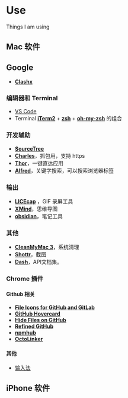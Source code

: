 # Use
Things I am using
## Mac 软件

## Google
- [**Clashx**](https://github.com/yichengchen/clashX)

### 编辑器和 Terminal

- [VS Code](https://code.visualstudio.com/)
- Terminal [**iTerm2**](https://www.iterm2.com/) + [**zsh**](https://en.wikipedia.org/wiki/Z_shell) + [**oh-my-zsh**](https://github.com/robbyrussell/oh-my-zsh) 的组合

### 开发辅助
- [**SourceTree**](https://www.sourcetreeapp.com/)
- [**Charles**](https://www.charlesproxy.com/)，抓包用，支持 https
- [**Thor**](https://github.com/gbammc/Thor)，一键直达应用
- [**Alfred**](https://www.alfredapp.com/)，关键字搜索，可以搜索浏览器标签

### 输出
- [**LICEcap**](http://www.cockos.com/licecap/) ，GIF 录屏工具
- [**XMind**](https://www.xmind.cn/)，思维导图
- [**obsidian**](https://obsidian.md/)，笔记工具

### 其他
- [**CleanMyMac 3**](https://macpaw.com/cleanmymac)，系统清理
- [**Shottr**](https://shottr.cc/)，截图
- [**Dash**](https://kapeli.com/dash)，API文档集。

### Chrome 插件

#### Github 相关

- [**File Icons for GitHub and GitLab**](https://github.com/homerchen19/github-file-icons)
- [**GitHub Hovercard**](https://github.com/Justineo/github-hovercard)
- [**Hide Files on GitHub**](https://github.com/sindresorhus/hide-files-on-github)
- [**Refined GitHub**](https://github.com/refined-github/refined-github)
- [**npmhub**](https://chrome.google.com/webstore/detail/npmhub/kbbbjimdjbjclaebffknlabpogocablj)
- [**OctoLinker**](https://octolinker.vercel.app/)
#### 其他
- [输入法](https://github.com/xiaochunjimmy/Sogou-Input-Skin)

## iPhone 软件


